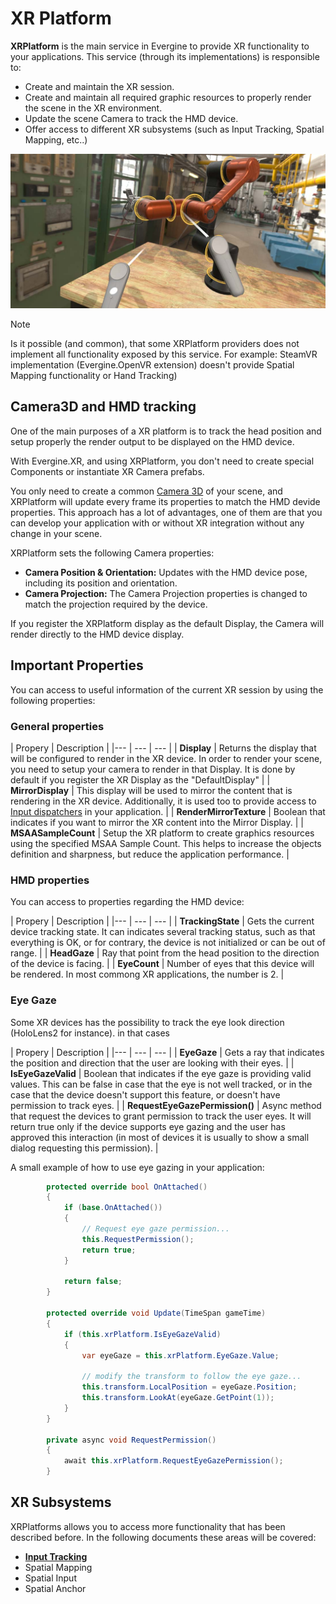 # XR Platform

**XRPlatform** is the main service in Evergine to provide XR functionality to your applications.
 This service (through its implementations) is responsible to:
 - Create and maintain the XR session.
 - Create and maintain all required graphic resources to properly render the scene in the XR environment.
 - Update the scene Camera to track the HMD device.
 - Offer access to different XR subsystems (such as Input Tracking, Spatial Mapping, etc..)

![XR Sample](images/xrsample.jpg)

> [!Note]
> Is it possible (and common), that some XRPlatform providers does not implement all functionality exposed by this service. For example: SteamVR implementation (Evergine.OpenVR extension) doesn't provide Spatial Mapping functionality or Hand Tracking) 


## Camera3D and HMD tracking

One of the main purposes of a XR platform is to track the head position and setup properly the render output to be displayed on the HMD device.

With Evergine.XR, and using XRPlatform, you don't need to create special Components or instantiate XR Camera prefabs.

You only need to create a common [Camera 3D](../graphics/cameras.md) of your scene, and XRPlatform will update every frame its properties to match the HMD devide properties. This approach has a lot of advantages, one of them are that you can develop your application with or without XR integration without any change in your scene.

XRPlatform sets the following Camera properties:
* **Camera Position & Orientation:** Updates with the HMD device pose, including its position and orientation.
* **Camera Projection:** The Camera Projection properties is changed to match the projection required by the device.

If you register the XRPlatform display as the default Display, the Camera will render directly to the HMD device display.

## Important Properties

You can access to useful information of the current XR session by using the following properties:

### General properties

| Propery | Description |
|--- | --- | --- |
| **Display** | Returns the display that will be configured to render in the XR device. In order to render your scene, you need to setup your camera to render in that Display. It is done by default if you register the XR Display as the "DefaultDisplay" |
| **MirrorDisplay** | This display will be used to mirror the content that is rendering in the XR device. Additionally, it is used too to provide access to [Input dispatchers](../input/index.md) in your application. |
| **RenderMirrorTexture** | Boolean that indicates if you want to mirror the XR content into the Mirror Display. | 
| **MSAASampleCount** | Setup the XR platform to create graphics resources using the specified MSAA Sample Count. This helps to increase the objects definition and sharpness, but reduce the application performance. |


### HMD properties

You can access to properties regarding the HMD device:

| Propery | Description |
|--- | --- | --- |
| **TrackingState** | Gets the current device tracking state. It can indicates several tracking status, such as that everything is OK, or for contrary, the device is not initialized or can be out of range. |
| **HeadGaze** | Ray that point from the head position to the direction of the device is facing. |
| **EyeCount** | Number of eyes that this device will be rendered. In most commong XR applications, the number is 2. |

### Eye Gaze

Some XR devices has the possibility to track the eye look direction (HoloLens2 for instance). in that cases

| Propery | Description |
|--- | --- | --- |
| **EyeGaze** | Gets a ray that indicates the position and direction that the user are looking with their eyes. |
| **IsEyeGazeValid** | Boolean that indicates if the eye gaze is providing valid values. This can be false in case that the eye is not well tracked, or in the case that the device doesn't support this feature, or doesn't have permission to track eyes. |
| **RequestEyeGazePermission()** | Async method that request the devices to grant permission to track the user eyes. It will return true only if the device supports eye gazing and the user has approved this interaction (in most of devices it is usually to show a small dialog requesting this permission). |

A small example of how to use eye gazing in your application:

```csharp
        protected override bool OnAttached()
        {
            if (base.OnAttached())
            {
                // Request eye gaze permission...
                this.RequestPermission();
                return true;
            }

            return false;
        }

        protected override void Update(TimeSpan gameTime)
        {
            if (this.xrPlatform.IsEyeGazeValid)
            {
                var eyeGaze = this.xrPlatform.EyeGaze.Value;

                // modify the transform to follow the eye gaze...
                this.transform.LocalPosition = eyeGaze.Position;
                this.transform.LookAt(eyeGaze.GetPoint(1));
            }
        }        

        private async void RequestPermission()
        {
            await this.xrPlatform.RequestEyeGazePermission();
        }
```

## XR Subsystems

XRPlatforms allows you to access more functionality that has been described before. 
In the following documents these areas will be covered:

- **[Input Tracking](input_tracking/index.md)**
- Spatial Mapping
- Spatial Input
- Spatial Anchor